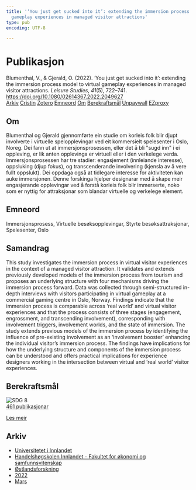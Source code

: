```yaml
---
title: '‘You just get sucked into it’: extending the immersion process model to virtual
  gameplay experiences in managed visitor attractions'
type: pub
encoding: UTF-8

---
```

<h1>Publikasjon</h1>
<article id="csl-bib-container-DZQKR2FJ" class="csl-bib-container">
  <div class="csl-bib-body"> <div class="csl-entry">Blumenthal, V., &#38; Gjerald, O. (2022). ‘You just get sucked into it’: extending the immersion process model to virtual gameplay experiences in managed visitor attractions. <i>Leisure Studies</i>, <i>41</i>(5), 722–741. <a href="https://doi.org/10.1080/02614367.2022.2049627">https://doi.org/10.1080/02614367.2022.2049627</a></div> </div>
  <div class="csl-bib-buttons">
    <a href="#taxonomy-article-DZQKR2FJ" alt="archive" class="csl-bib-button">Arkiv</a>
    <a href="https://app.cristin.no/results/show.jsf?id=2011269" alt="Cristin" class="csl-bib-button">Cristin</a>
    <a href="http://zotero.org/groups/5881554/items/DZQKR2FJ" alt="Zotero" class="csl-bib-button">Zotero</a>
    <a href="#keywords-article-DZQKR2FJ" alt="keywords" class="csl-bib-button">Emneord</a>
    <a href="#about-article-DZQKR2FJ" alt="about_pub" class="csl-bib-button">Om</a>
    <a href="#sdg-article-DZQKR2FJ" alt="sdg" class="csl-bib-button">Berekraftsmål</a>
    <a href="https://www.tandfonline.com/doi/pdf/10.1080/02614367.2022.2049627?needAccess=true" alt="Unpaywall" class="csl-bib-button">Unpaywall</a>
    <a href="https://www.tandfonline.com/doi/pdf/10.1080/02614367.2022.2049627?needAccess=true" alt="EZproxy" class="csl-bib-button">EZproxy</a>
  </div>
  <div id="csl-bib-meta-container-DZQKR2FJ"></div>
</article>
<div id="csl-bib-meta-DZQKR2FJ" class="csl-bib-meta">
  <article id="about-article-DZQKR2FJ" class="about_pub-article">
    <h1>Om</h1>
    Blumenthal og Gjerald gjennomførte ein studie om korleis folk blir djupt involverte i virtuelle spelopplevingar ved eit kommersielt spelesenter i Oslo, Noreg. Dei fann ut at immersjonsprosessen, eller det å bli "sugd inn" i ei oppleving, er lik anten opplevinga er virtuell eller i den verkelege verda. Immersjonsprosessen har tre stadier: engasjement (innleiande interesse), oppsluking (djup fokus), og transcenderande involvering (kjensla av å vere fullt oppslukt). Dei oppdaga også at tidlegare interesse for aktiviteten kan auke immersjonen. Denne forskinga hjelper designarar med å skape meir engasjerande opplevingar ved å forstå korleis folk blir immerserte, noko som er nyttig for attraksjonar som blandar virtuelle og verkelege element.
  </article>
  <article id="keywords-article-DZQKR2FJ" class="keywords-article">
    <h1>Emneord</h1>
    Immersjonsprosess, Virtuelle besøksopplevingar, Styrte besøksattraksjonar, Spelesenter, Oslo
  </article>
  <article id="abstract-article-DZQKR2FJ" class="abstract-article">
    <h1>Samandrag</h1>
    This study investigates the immersion process in virtual visitor experiences in the context of a managed visitor attraction. It validates and extends previously developed models of the immersion process from tourism and proposes an underlying structure with four mechanisms driving the immersion process forward. Data was collected through semi-structured in-depth interviews with visitors participating in virtual gameplay at a commercial gaming centre in Oslo, Norway. Findings indicate that the immersion process is comparable across ‘real world’ and virtual visitor experiences and that the process consists of three stages (engagement, engrossment, and transcending involvement), corresponding with involvement triggers, involvement worlds, and the state of immersion. The study extends previous models of the immersion process by identifying the influence of pre-existing involvement as an ‘involvement booster’ enhancing the individual visitor’s immersion process. The findings have implications for how the underlying structure and components of the immersion process can be understood and offers practical implications for experience designers working in the intersection between virtual and ‘real world’ visitor experiences.
  </article>
  <article id="sdg-article-DZQKR2FJ" class="sdg-article">
    <h1>Berekraftsmål</h1>
    <div class="sdg-container"><div id="sdg8" class="sdg">
        <img src="{{< params subfolder >}}images/sdg/sdg08_nn.png" class="image" alt="SDG 8">
        <div class="sdg-overlay">
          <a href="{{< params subfolder >}}nn/archive/?sdg=8#archive" class="sdg-publication-count"><span>461</span> publikasjonar</a>
          <p><a href="https://fn.no/om-fn/fns-baerekraftsmaal/anstendig-arbeid-og-oekonomisk-vekst?lang=nno-NO" class="sdg-read-more">Les meir</a></p>
        </div>
      </div></div>
  </article>
  <article id="taxonomy-article-DZQKR2FJ" class="taxonomy-article">
    <h1>Arkiv</h1>
    <ul>
      <li><a href="{{< params subfolder >}}nn/archive/?key=3DCRN523">Universitetet i Innlandet</a></li>
      <li><a href="{{< params subfolder >}}nn/archive/?key=DU8Q9LN9">Handelshøgskolen Innlandet - Fakultet for økonomi og samfunnsvitenskap</a></li>
      <li><a href="{{< params subfolder >}}nn/archive/?key=IRYXBU4S">Østlandsforskning</a></li>
      <li><a href="{{< params subfolder >}}nn/archive/?key=8V38ZFZN">2022</a></li>
      <li><a href="{{< params subfolder >}}nn/archive/?key=UKDA6NWU">Mars</a></li>
    </ul>
  </article>
</div>
